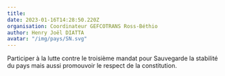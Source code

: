 ```yaml
---
title: 
date: 2023-01-16T14:28:50.220Z
organisation: Coordinateur GEFCOTRANS Ross-Béthio 
author: Henry Joël DIATTA
avatar: "/img/pays/SN.svg"
---
```


Participer à la lutte contre le troisième mandat pour Sauvegarde la stabilité du pays mais aussi promouvoir le respect de la constitution.